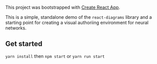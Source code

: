 This project was bootstrapped with [Create React App](https://github.com/facebook/create-react-app).

This is a simple, standalone demo of the `react-diagrams` library and a starting point for creating
a visual authoriing environment for neural networks.

## Get started

`yarn install`
then
`npm start` or `yarn run start`
